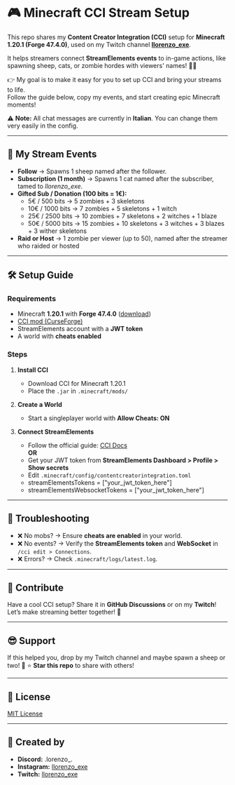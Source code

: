 # 🎮 Minecraft CCI Stream Setup

This repo shares my **Content Creator Integration (CCI)** setup for **Minecraft 1.20.1 (Forge 47.4.0)**, used on my Twitch channel **[llorenzo_exe](https://twitch.tv/llorenzo_exe)**.  

It helps streamers connect **StreamElements events** to in-game actions, like spawning sheep, cats, or zombie hordes with viewers' names! 🐑💥  

👉 My goal is to make it easy for you to set up CCI and bring your streams to life.  
Follow the guide below, copy my events, and start creating epic Minecraft moments!  

⚠️ **Note:** All chat messages are currently in **Italian**. You can change them very easily in the config.

---

## 📜 My Stream Events

- **Follow** → Spawns 1 sheep named after the follower.  
- **Subscription (1 month)** → Spawns 1 cat named after the subscriber, tamed to *llorenzo_exe*.  
- **Gifted Sub / Donation (100 bits = 1€):**  
  - 5€ / 500 bits → 5 zombies + 3 skeletons  
  - 10€ / 1000 bits → 7 zombies + 5 skeletons + 1 witch  
  - 25€ / 2500 bits → 10 zombies + 7 skeletons + 2 witches + 1 blaze  
  - 50€ / 5000 bits → 15 zombies + 10 skeletons + 3 witches + 3 blazes + 3 wither skeletons  
- **Raid or Host** → 1 zombie per viewer (up to 50), named after the streamer who raided or hosted  

---

## 🛠️ Setup Guide

### Requirements
- Minecraft **1.20.1** with **Forge 47.4.0** ([download](https://files.minecraftforge.net/))  
- [CCI mod (CurseForge)](https://www.curseforge.com/minecraft/mc-mods/content-creator-integration)  
- StreamElements account with a **JWT token**  
- A world with **cheats enabled**

### Steps

1. **Install CCI**  
   - Download CCI for Minecraft 1.20.1  
   - Place the `.jar` in `.minecraft/mods/`

2. **Create a World**  
   - Start a singleplayer world with **Allow Cheats: ON**

3. **Connect StreamElements**  
   - Follow the official guide: [CCI Docs](https://content-creator-integration.readthedocs.io/en/latest/gettingstarted/)  
   **OR**  
   - Get your JWT token from **StreamElements Dashboard > Profile > Show secrets**  
   - Edit `.minecraft/config/contentcreatorintegration.toml`
    - streamElementsTokens = ["your_jwt_token_here"]
    - streamElementsWebsocketTokens = ["your_jwt_token_here"]

---

## 🐞 Troubleshooting

* ❌ No mobs? → Ensure **cheats are enabled** in your world.
* ❌ No events? → Verify the **StreamElements token** and **WebSocket** in `/cci edit > Connections`.
* ❌ Errors? → Check `.minecraft/logs/latest.log`.

---

## 🤝 Contribute

Have a cool CCI setup?
Share it in **GitHub Discussions** or on my **Twitch**!
Let’s make streaming better together! 🌟

---

## 😎 Support

If this helped you, drop by my Twitch channel and maybe spawn a sheep or two! 🐾
⭐ **Star this repo** to share with others!

---

## 📜 License

[MIT License](./LICENSE)

---

## 👤 Created by

* **Discord:** .lorenzo_.
* **Instagram:** [llorenzo\_exe](https://www.instagram.com/llorenzo.exe/)
* **Twitch:** [llorenzo\_exe](https://twitch.tv/llorenzo_exe)
